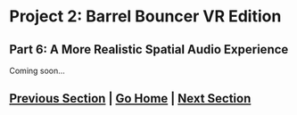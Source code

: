# Project 2: Barrel Bouncer VR Edition

## Part 6: A More Realistic Spatial Audio Experience

Coming soon...

## [Previous Section](../ui) | [Go Home](..) | [Next Section](../submission)
